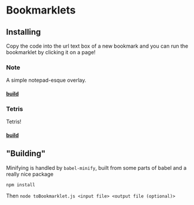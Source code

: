 # Bookmarklets

## Installing

Copy the code into the url text box of a new bookmark and you can run the bookmarklet by clicking it on a page!

### Note

A simple notepad-esque overlay.

#### [build](build/Note)

### Tetris

Tetris!

#### [build](build/Tetris)

## "Building"

Minifying is handled by `babel-minify`, built from some parts of babel and a really nice package

`npm install`

Then `node toBookmarklet.js <input file> <output file (optional)>`
